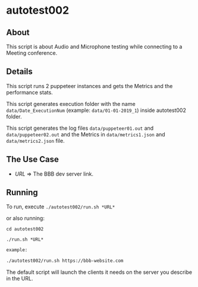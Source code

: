 # autotest002

## About

This script is about Audio and Microphone testing while connecting to a Meeting conference.

## Details

This script runs 2 puppeteer instances and gets the Metrics and the performance stats.

This script generates execution folder with the name `data/Date_ExecutionNum` (example: `data/01-01-2019_1`) inside autotest002 folder.

This script generates the log files `data/puppeteer01.out` and `data/puppeteer02.out` and the Metrics in `data/metrics1.json` and `data/metrics2.json` file.

## The Use Case

- *URL* => The BBB dev server link.

## Running

To run, execute `./autotest002/run.sh *URL*`

or also running: 

```
cd autotest002

./run.sh *URL*
```

~~~bash
example: 

./autotest002/run.sh https://bbb-website.com
~~~

The default script will launch the clients it needs on the server you describe in the URL.